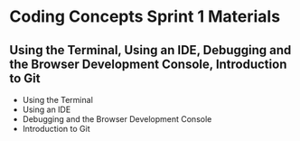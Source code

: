 # Coding Concepts Sprint 1 Materials
## Using the Terminal, Using an IDE, Debugging and the Browser Development Console, Introduction to Git

* Using the Terminal
* Using an IDE
* Debugging and the Browser Development Console
* Introduction to Git
